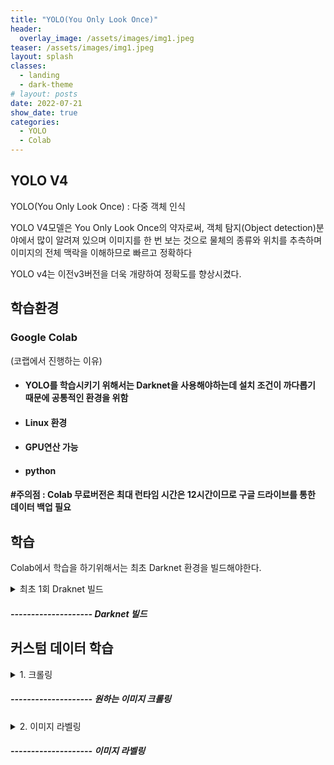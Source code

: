 ```yaml
---
title: "YOLO(You Only Look Once)"
header:
  overlay_image: /assets/images/img1.jpeg
teaser: /assets/images/img1.jpeg
layout: splash
classes:
  - landing
  - dark-theme
# layout: posts
date: 2022-07-21
show_date: true
categories:
  - YOLO
  - Colab
---
```


## YOLO V4
YOLO(You Only Look Once) : 다중 객체 인식

YOLO V4모델은 You Only Look Once의 약자로써, 객체 탐지(Object detection)분야에서 많이 알려져 있으며 이미지를 한 번 보는 것으로 물체의 종류와 위치를 추측하며 이미지의 전체 맥락을 이해하므로 빠르고 정확하다

YOLO v4는 이전v3버전을 더욱 개량하여 정확도를 향상시켰다.

## 학습환경
### Google Colab 
(코랩에서 진행하는 이유)

- #### YOLO를 학습시키기 위해서는 Darknet을 사용해야하는데 설치 조건이 까다롭기 때문에 공통적인 환경을 위함 
- #### Linux 환경
- #### GPU연산 가능  
- #### python 
#### #주의점 : Colab 무료버전은 최대 런타임 시간은 12시간이므로 구글 드라이브를 통한 데이터 백업 필요


## 학습

Colab에서 학습을 하기위해서는 최초 Darknet 환경을 빌드해야한다. 

<details>
<summary> 최초 1회 Draknet 빌드 </summary>
<div markdown="1">

### 개발환경 만들기

1. 런타임 → 런타임 유형 변경 → 하드웨어 가속기(CPU) → 하드웨어 가속기(GPU)로 설정
2. 현재 Colab과 연동되어있는 구글드라이브 마운트 

```python
from google.colab import drive
drive.mount('/content/drive')
```

위 코드를 입력하면 구글드라이브에 저장되어있는 파일들을 Colab에서 사용가능

3. GPU 사용에 필요한 CUDA 설치

```python
!/usr/local/cuda/bin/nvcc --version
## 현재 CUDA버전 확인 자신한테 맞는 버전을 확인 후 NVIDIA 홈페이지에서 버전에 맞게 다운

!arch 
## 리눅스 버전확인 cuDNN을 다운받을 때 현재 자신의 Colab 리눅스 버전에 맞게 다운
```

NVIDIA 홈페이지에서 확인
https://developer.nvidia.com/rdp/cudnn-download
회원가입 후 다운로드
cuDNN : CUDA의 소프트웨어
deep neural networks를 사용하기 위해 
자신의 CUDA 버전과 맞는 버전 다운
다운받은 파일을 구글 Drive의 darknet이란 폴더를 만들고 그 안에 cuDNN 폴더를 만들어서 옮겨놓는다.
- Googole Drive -> darknet -> cuDNN 안에 다운받은 파일을 넣음
연결된 경로복사 후 아래 명령어로 압축해제

```python
!tar -xzvf drive/MyDrive/darknet/cuDNN/cudnn-11.1-linux-x64-v8.0.5.39.tgz -C /usr/local/
## 위 경로를 자신이 저장해둔 경로에 맞게 설정한 뒤 압축해제 
!chmod a+r /usr/local/cuda/include/cudnn.h

!cat /usr/local/cuda/include/cudnn.h
## 잘 설치되었는지 설치확인
```

4. 다크넷 설치

* CUDA와 C와 기본으로 하며 빠르고 쉽다. 
* DarkNet install https://pjreddie.com/darknet/install/
* Colab에서 사용하기 편하게 바꾼 코드 실행


```python
!git clone https://github.com/AlexeyAB/darknet.git
## darknet 파일이 저장되어있는 git clone
%cd darknet
## 현재 경로 이동
!ls
# Clone 내용 확인

!git checkout feature/google-colab
```

- #Compile DarkNet (매번 할 필요없이 1회만 하면 된다)
#### Makefile 수정단계

```python
%cd /content/darknet/
!sed -i 's/OPENCV=0/OPENCV=1/' Makefile
!sed -i 's/GPU=0/GPU=1/' Makefile
!sed -i 's/CUDNN=0/CUDNN=1/' Makefile
!sed -i 's/CUDNN_HALF=0/CUDNN_HALF=1/' Makefile
```

```python
import os
if not os.path.exists('/content/drive/MyDrive/darknet/bin'):
    os.makedirs('/content/drive/MyDrive/darknet/bin')
# 만약 bin이라는 폴더가 없다면 bin이라는 폴더를 생성하는 코드 경로는 자신의 darknet경로로 설정
```

```python
!make
## draknet 컴파일
```

```python
!cp -r ./darknet /content/drive/MyDrive/darknet/bin/darknet
## 드라이브에 복사 경로는 자신의 darknet경로로 설정
# 컴파일 과정없이 다음부터는 해당 폴더를 불러와서 파일을 실행하면 된다.
```

최초 빌드 이후 다음부터는 아래 코드를 이용하여 구글드라이브에 이미 빌드된 다크넷을 가져와서 권한설정만 해준 뒤 사용하면된다.

```python
!cp /content/drive/MyDrive/darknet/bin/darknet ./darknet
!chmod +x ./darknet
## darknet 권한설정
```

5. 다크넷 확인

```python
#download files

def imShow(path):
    import cv2
    import matplotlib.pyplot as plt
    %matplotlib inline

    img = cv2.imread(path)
    height , width = img.shape[:2]
    resized_img = cv2.resize(img, (3*width, 3*height),interpolation = cv2.INTER_CUBIC)

    fig = plt.gcf()
    fig.set_size_inches(18,10)
    plt.axis("off")
    #plt.rcParams['figure.figsize'] = [10,5]
    plt.imshow(cv2.cvtColor(resized_img, cv2.COLOR_BGR2RGB))
    plt.show()

def upload():
    from google.colab import files
    uploaded = files.upload()
    for name, data in uploaded.items():
        with open(name, "wb") as f:
            f.write(data)
            print("saved file", name)
def download(path):
    from google.colab import files
    files.download(path)
```

### Darknet 에서 미리 학습된 데이터를 구글드라이브에서 가져와서 복사
- weights 파일
https://github.com/AlexeyAB/darknet/releases/download/darknet_yolo_v3_optimal/yolov4.weights
구글 드라이브 -> darknet -> weights 폴더를 만들어서 yolov4.weights 파일을 넣음
- cfg 파일
https://raw.githubusercontent.com/AlexeyAB/darknet/master/cfg/yolov4.cfg
구글 드라이브 -> darknet -> cfg 폴더를 만들어서 yolov4.cfg 파일을 넣음

```python
!cp -r "/content/drive/MyDrive/darknet/weights" ./weights
!cp -r "/content/drive/MyDrive/darknet/weights" ./cfg
## 위 명령어로 드라이브에 있는 2개의 폴더를 colab 로컬 폴더로 복사
```

```python
!./darknet detect cfg/yolov3.cfg weights/yolov3.weights data/dog.jpg
## cfg는 자신의 cfg파일이 있는경로
## weights는 자신의 weights파일이 있는 경로
## data는 자신이 테스트할 사진 다크넷 빌드시 자동으로 생성된다.
```

객체 탐지가 정상적으로 완료되면 predictions.jpg 파일이 생성된다 위에서 정의함 함수를 이용하여 결과를 확인

```python
imShow('predictions.jpg')
```

#### 명령어가 실행이 안된다면 높은확률로 경로 문제일 가능성이 크다. !ls 명령어로 현재 경로를 확인 후 darknet파일이 있는 폴더까지 이동 후 cfg 와weights 경로를 다시 확인후 실행해보자

</div>
</details>

##### -------------------- Darknet 빌드



## 커스텀 데이터 학습

<details>
<summary> 1. 크롤링 </summary>
<div markdown="1">

### 커스텀 데이터를 학습시키기 위해서는 자신이 원하는 데이터셋이 필요하다. 크롤링을 해서 이미지를 얻는 방법은 여러가지가 존재 한다 원하는 자신이 원하는 방법을 이용하여 학습에 필요한 이미지파일을 50~100장 정도 수집한다.
[크롤링](https://junyong1111.github.io/크롤링/selenium/크롤링셋팅/)
위 글을 참고하여 크롤링 진행
</div>
</details>

##### -------------------- 원하는 이미지 크롤링

<details>
<summary> 2. 이미지 라벨링 </summary>
<div markdown="1">

### 학습과정에서 가장 힘든 부분이라고 생각한다 정말 단순 반복 작업이고 데이터의 양이 많거나 클래스가 많은 경우 상당한 시간이 걸린다..

라벨링 프로그램인 labelImg을 이용하여 클래스별 라벨링 진행

[라벨링](https://github.com/heartexlabs/labelImg)
해당 깃허브에 들어가서 자신의 상황에 맞게 labelImg를 다운받은 후 실행시켜준다.



</div>
</details>

##### -------------------- 이미지 라벨링







<!--
<details>
<summary>  </summary>
<div markdown="1">

</div>
</details>
----------------------
-->